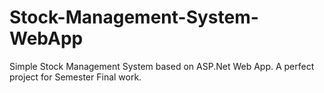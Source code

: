 # Stock-Management-System-WebApp
Simple Stock Management System based on ASP.Net Web App. A perfect project for Semester Final work.
